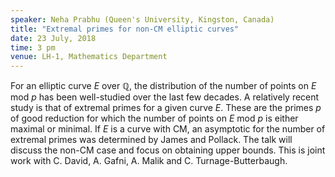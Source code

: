 ```yaml
---
speaker: Neha Prabhu (Queen's University, Kingston, Canada)
title: "Extremal primes for non-CM elliptic curves"
date: 23 July, 2018
time: 3 pm
venue: LH-1, Mathematics Department
---
```


For an elliptic curve $E$ over $\mathbb{Q}$, the distribution of the number of points on $E$ mod $p$ has been well-studied over the last few decades. A relatively recent study is that of extremal primes for a given curve $E$. These are the primes $p$ of good reduction for which the number of points on $E$ mod $p$ is either maximal or minimal. If $E$ is a curve with CM, an asymptotic for the number of extremal primes was determined by James and Pollack. The talk will discuss the non-CM case and focus on obtaining upper bounds. This is joint work with C. David, A. Gafni, A. Malik and C. Turnage-Butterbaugh. 
